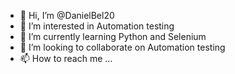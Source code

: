 - 👋 Hi, I’m @DanielBel20
- 👀 I’m interested in Automation testing
- 🌱 I’m currently learning Python and Selenium
- 💞️ I’m looking to collaborate on Automation testing
- 📫 How to reach me ...

<!---
DanielBel20/DanielBel20 is a ✨ special ✨ repository because its `README.md` (this file) appears on your GitHub profile.
You can click the Preview link to take a look at your changes.
--->

